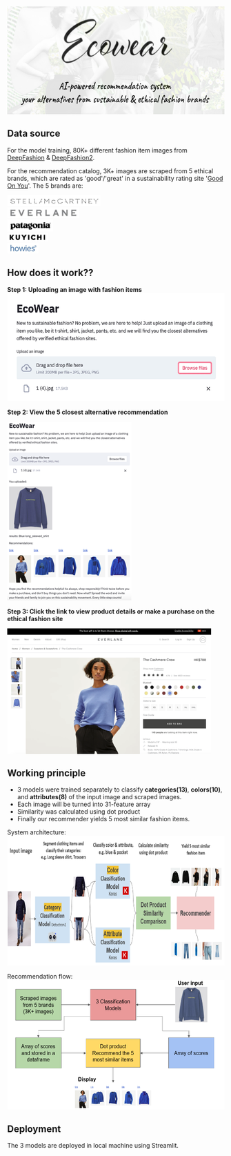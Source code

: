<img src='images/cover.png' height=250>
 
## Data source
 For the model training, 80K+ different fashion item images from [DeepFashion](http://mmlab.ie.cuhk.edu.hk/projects/DeepFashion.html) & [DeepFashion2](https://github.com/switchablenorms/DeepFashion2).
 
 For the recommendation catalog, 3K+ images are scraped from 5 ethical brands, which are rated as 'good'/'great' in a sustainability rating site '[Good On You](https://goodonyou.eco/)'. The 5 brands are:
 
 [<img src='images/stella.jpg' height=25>](https://www.stellamccartney.com/)<br>
 [<img src='images/everlane.jpg' height=25>](https://www.everlane.com/)<br>
 [<img src='images/patagonia.jpg' height=28>](https://www.patagonia.com/home/)<br>
 [<img src='images/kuyichi.jpg' height=20>](https://kuyichi.com/)<br>
 [<img src='images/howies.jpg' height=25>](https://howies.co.uk/)<br>


## How does it work??
 **Step 1: Uploading an image with fashion items**  
 <img src='images/step1.png' height=250>
 
 **Step 2: View the 5 closest alternative recommendation**
 
 <img src='images/step2.png'>
 
 **Step 3: Click the link to view product details or make a purchase on the ethical fashion site**
 
 <img src='images/step3.png'>


## Working principle
 - 3 models were trained separately to classify **categories(13)**, **colors(10)**, and **attributes(8)** of the input image and scraped images. 
 - Each image will be turned into 31-feature array
 - Similarity was calculated using dot product
 - Finally our recommender yields 5 most similar fashion items.
 
 System architecture:<br>
 <img src='images/system_architecture.png' height=300>
 
 Recommendation flow:<br>
 <img src='images/recommendation.png' height=300>


## Deployment
 The 3 models are deployed in local machine using Streamlit.
